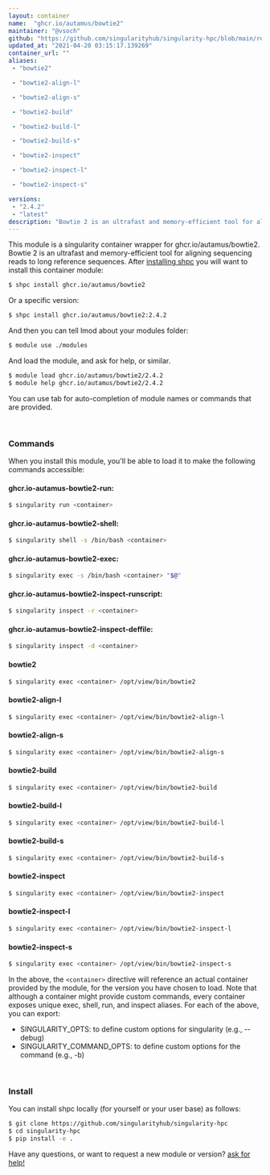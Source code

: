 ```yaml
---
layout: container
name:  "ghcr.io/autamus/bowtie2"
maintainer: "@vsoch"
github: "https://github.com/singularityhub/singularity-hpc/blob/main/registry/ghcr.io/autamus/bowtie2/container.yaml"
updated_at: "2021-04-20 03:15:17.139269"
container_url: ""
aliases:
 - "bowtie2"

 - "bowtie2-align-l"

 - "bowtie2-align-s"

 - "bowtie2-build"

 - "bowtie2-build-l"

 - "bowtie2-build-s"

 - "bowtie2-inspect"

 - "bowtie2-inspect-l"

 - "bowtie2-inspect-s"

versions:
 - "2.4.2"
 - "latest"
description: "Bowtie 2 is an ultrafast and memory-efficient tool for aligning sequencing reads to long reference sequences."
---
```


This module is a singularity container wrapper for ghcr.io/autamus/bowtie2.
Bowtie 2 is an ultrafast and memory-efficient tool for aligning sequencing reads to long reference sequences.
After [installing shpc](#install) you will want to install this container module:

```bash
$ shpc install ghcr.io/autamus/bowtie2
```

Or a specific version:

```bash
$ shpc install ghcr.io/autamus/bowtie2:2.4.2
```

And then you can tell lmod about your modules folder:

```bash
$ module use ./modules
```

And load the module, and ask for help, or similar.

```bash
$ module load ghcr.io/autamus/bowtie2/2.4.2
$ module help ghcr.io/autamus/bowtie2/2.4.2
```

You can use tab for auto-completion of module names or commands that are provided.

<br>

### Commands

When you install this module, you'll be able to load it to make the following commands accessible:

#### ghcr.io-autamus-bowtie2-run:

```bash
$ singularity run <container>
```

#### ghcr.io-autamus-bowtie2-shell:

```bash
$ singularity shell -s /bin/bash <container>
```

#### ghcr.io-autamus-bowtie2-exec:

```bash
$ singularity exec -s /bin/bash <container> "$@"
```

#### ghcr.io-autamus-bowtie2-inspect-runscript:

```bash
$ singularity inspect -r <container>
```

#### ghcr.io-autamus-bowtie2-inspect-deffile:

```bash
$ singularity inspect -d <container>
```


#### bowtie2
       
```bash
$ singularity exec <container> /opt/view/bin/bowtie2
```


#### bowtie2-align-l
       
```bash
$ singularity exec <container> /opt/view/bin/bowtie2-align-l
```


#### bowtie2-align-s
       
```bash
$ singularity exec <container> /opt/view/bin/bowtie2-align-s
```


#### bowtie2-build
       
```bash
$ singularity exec <container> /opt/view/bin/bowtie2-build
```


#### bowtie2-build-l
       
```bash
$ singularity exec <container> /opt/view/bin/bowtie2-build-l
```


#### bowtie2-build-s
       
```bash
$ singularity exec <container> /opt/view/bin/bowtie2-build-s
```


#### bowtie2-inspect
       
```bash
$ singularity exec <container> /opt/view/bin/bowtie2-inspect
```


#### bowtie2-inspect-l
       
```bash
$ singularity exec <container> /opt/view/bin/bowtie2-inspect-l
```


#### bowtie2-inspect-s
       
```bash
$ singularity exec <container> /opt/view/bin/bowtie2-inspect-s
```



In the above, the `<container>` directive will reference an actual container provided
by the module, for the version you have chosen to load. Note that although a container
might provide custom commands, every container exposes unique exec, shell, run, and
inspect aliases. For each of the above, you can export:

 - SINGULARITY_OPTS: to define custom options for singularity (e.g., --debug)
 - SINGULARITY_COMMAND_OPTS: to define custom options for the command (e.g., -b)

<br>
  
### Install

You can install shpc locally (for yourself or your user base) as follows:

```bash
$ git clone https://github.com/singularityhub/singularity-hpc
$ cd singularity-hpc
$ pip install -e .
```

Have any questions, or want to request a new module or version? [ask for help!](https://github.com/singularityhub/singularity-hpc/issues)